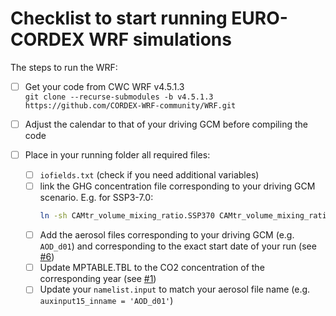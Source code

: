 # Checklist to start running EURO-CORDEX WRF simulations

The steps to run the WRF:

 - [ ] Get your code from CWC WRF v4.5.1.3 \
```git clone --recurse-submodules -b v4.5.1.3  https://github.com/CORDEX-WRF-community/WRF.git```

 - [ ] Adjust the calendar to that of your driving GCM before compiling the code

 - [ ] Place in your running folder all required files:

   - [ ] `iofields.txt` (check if you need additional variables)
   - [ ] link the GHG concentration file corresponding to your driving GCM scenario. E.g. for SSP3-7.0:
     ```bash
     ln -sh CAMtr_volume_mixing_ratio.SSP370 CAMtr_volume_mixing_ratio```
   - [ ] Add the aerosol files corresponding to your driving GCM (e.g. `AOD_d01`) and corresponding to the exact start date of your run (see [#6](https://github.com/CORDEX-WRF-community/euro-cordex-cmip6/issues/6))
   - [ ] Update MPTABLE.TBL to the CO2 concentration of the corresponding year (see [#1](https://github.com/CORDEX-WRF-community/euro-cordex-cmip6/issues/1))
   - [ ] Update your `namelist.input` to match your aerosol file name (e.g. `auxinput15_inname = 'AOD_d01'`)

